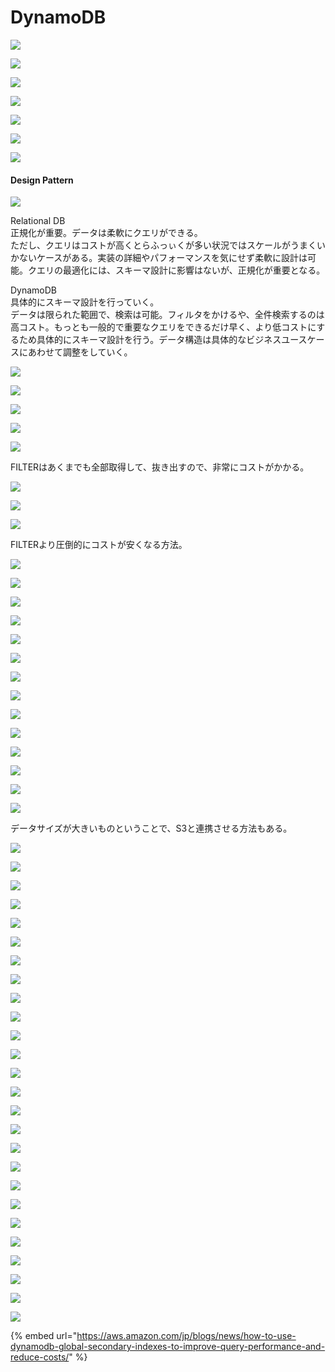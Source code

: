 # DynamoDB

![](.gitbook/assets/image%20%2836%29.png)

![](.gitbook/assets/image%20%2855%29.png)

![](.gitbook/assets/image%20%2858%29.png)

![](.gitbook/assets/image%20%2810%29.png)

![](.gitbook/assets/image%20%286%29.png)

![](.gitbook/assets/image%20%2819%29.png)

![](.gitbook/assets/image%20%2831%29.png)

#### 

#### Design Pattern

![](.gitbook/assets/image%20%2856%29.png)

Relational DB   
正規化が重要。データは柔軟にクエリができる。  
ただし、クエリはコストが高くとらふっぃくが多い状況ではスケールがうまくいかないケースがある。実装の詳細やパフォーマンスを気にせず柔軟に設計は可能。クエリの最適化には、スキーマ設計に影響はないが、正規化が重要となる。

DynamoDB   
具体的にスキーマ設計を行っていく。  
データは限られた範囲で、検索は可能。フィルタをかけるや、全件検索するのは高コスト。もっとも一般的で重要なクエリをできるだけ早く、より低コストにするため具体的にスキーマ設計を行う。データ構造は具体的なビジネスユースケースにあわせて調整をしていく。

  
  


![](.gitbook/assets/image%20%2833%29.png)

![](.gitbook/assets/image%20%2811%29.png)

![](.gitbook/assets/image%20%2860%29.png)

![](.gitbook/assets/image%20%2832%29.png)

![](.gitbook/assets/image%20%2817%29.png)

FILTERはあくまでも全部取得して、抜き出すので、非常にコストがかかる。  
  


![](.gitbook/assets/image%20%2813%29.png)

![](.gitbook/assets/image%20%2825%29.png)

![](.gitbook/assets/image%20%2854%29.png)

FILTERより圧倒的にコストが安くなる方法。



![](.gitbook/assets/image%20%2837%29.png)

![](.gitbook/assets/image%20%2857%29.png)

![](.gitbook/assets/image%20%2820%29.png)

![](.gitbook/assets/image%20%2835%29.png)

![](.gitbook/assets/image%20%2824%29.png)

![](.gitbook/assets/image%20%2839%29.png)

![](.gitbook/assets/image%20%2838%29.png)

![](.gitbook/assets/image%20%2853%29.png)



![](.gitbook/assets/image%20%2851%29.png)

![](.gitbook/assets/image%20%2827%29.png)

![](.gitbook/assets/image%20%2844%29.png)

![](.gitbook/assets/image%20%2822%29.png)

![](.gitbook/assets/image%20%2845%29.png)

![](.gitbook/assets/image%20%2829%29.png)

データサイズが大きいものということで、S3と連携させる方法もある。



![](.gitbook/assets/image%20%2823%29.png)

![](.gitbook/assets/image%20%2840%29.png)

![](.gitbook/assets/image%20%2821%29.png)

![](.gitbook/assets/image%20%2816%29.png)

![](.gitbook/assets/image%20%287%29.png)

![](.gitbook/assets/image%20%2826%29.png)

![](.gitbook/assets/image%20%2848%29.png)

![](.gitbook/assets/image%20%2812%29.png)

![](.gitbook/assets/image%20%2818%29.png)

![](.gitbook/assets/image%20%2846%29.png)

![](.gitbook/assets/image%20%289%29.png)

![](.gitbook/assets/image%20%2863%29.png)

![](.gitbook/assets/image%20%2830%29.png)

![](.gitbook/assets/image%20%2815%29.png)

![](.gitbook/assets/image%20%2828%29.png)

![](.gitbook/assets/image%20%2842%29.png)

![](.gitbook/assets/image%20%2849%29.png)

![](.gitbook/assets/image%20%288%29.png)



![](.gitbook/assets/image%20%2861%29.png)

![](.gitbook/assets/image%20%2814%29.png)

![](.gitbook/assets/image%20%2841%29.png)

![](.gitbook/assets/image%20%2847%29.png)

![](.gitbook/assets/image%20%2843%29.png)

![](.gitbook/assets/image%20%2862%29.png)

![](.gitbook/assets/image%20%2850%29.png)

![](.gitbook/assets/image%20%2834%29.png)

{% embed url="https://aws.amazon.com/jp/blogs/news/how-to-use-dynamodb-global-secondary-indexes-to-improve-query-performance-and-reduce-costs/" %}





